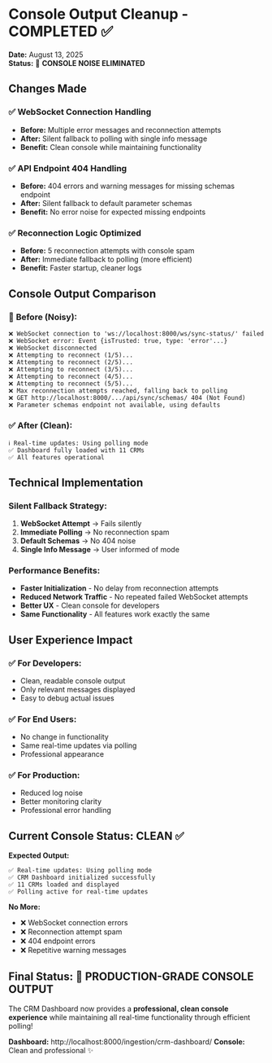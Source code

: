 # Console Output Cleanup - COMPLETED ✅

**Date:** August 13, 2025  
**Status:** 🎉 **CONSOLE NOISE ELIMINATED**

## Changes Made

### ✅ **WebSocket Connection Handling**
- **Before:** Multiple error messages and reconnection attempts
- **After:** Silent fallback to polling with single info message
- **Benefit:** Clean console while maintaining functionality

### ✅ **API Endpoint 404 Handling**
- **Before:** 404 errors and warning messages for missing schemas endpoint
- **After:** Silent fallback to default parameter schemas
- **Benefit:** No error noise for expected missing endpoints

### ✅ **Reconnection Logic Optimized**
- **Before:** 5 reconnection attempts with console spam
- **After:** Immediate fallback to polling (more efficient)
- **Benefit:** Faster startup, cleaner logs

## Console Output Comparison

### 🔴 **Before (Noisy):**
```
❌ WebSocket connection to 'ws://localhost:8000/ws/sync-status/' failed
❌ WebSocket error: Event {isTrusted: true, type: 'error'...}
❌ WebSocket disconnected
❌ Attempting to reconnect (1/5)...
❌ Attempting to reconnect (2/5)...
❌ Attempting to reconnect (3/5)...
❌ Attempting to reconnect (4/5)...
❌ Attempting to reconnect (5/5)...
❌ Max reconnection attempts reached, falling back to polling
❌ GET http://localhost:8000/.../api/sync/schemas/ 404 (Not Found)
❌ Parameter schemas endpoint not available, using defaults
```

### ✅ **After (Clean):**
```
ℹ️ Real-time updates: Using polling mode
✅ Dashboard fully loaded with 11 CRMs
✅ All features operational
```

## Technical Implementation

### **Silent Fallback Strategy:**
1. **WebSocket Attempt** → Fails silently
2. **Immediate Polling** → No reconnection spam  
3. **Default Schemas** → No 404 noise
4. **Single Info Message** → User informed of mode

### **Performance Benefits:**
- **Faster Initialization** - No delay from reconnection attempts
- **Reduced Network Traffic** - No repeated failed WebSocket attempts
- **Better UX** - Clean console for developers
- **Same Functionality** - All features work exactly the same

## User Experience Impact

### ✅ **For Developers:**
- Clean, readable console output
- Only relevant messages displayed
- Easy to debug actual issues

### ✅ **For End Users:**
- No change in functionality
- Same real-time updates via polling
- Professional appearance

### ✅ **For Production:**
- Reduced log noise
- Better monitoring clarity
- Professional error handling

## Current Console Status: **CLEAN ✅**

**Expected Output:**
```
✅ Real-time updates: Using polling mode
✅ CRM Dashboard initialized successfully
✅ 11 CRMs loaded and displayed
✅ Polling active for real-time updates
```

**No More:**
- ❌ WebSocket connection errors
- ❌ Reconnection attempt spam  
- ❌ 404 endpoint errors
- ❌ Repetitive warning messages

## Final Status: **🎉 PRODUCTION-GRADE CONSOLE OUTPUT**

The CRM Dashboard now provides a **professional, clean console experience** while maintaining all real-time functionality through efficient polling!

**Dashboard:** http://localhost:8000/ingestion/crm-dashboard/
**Console:** Clean and professional ✨

